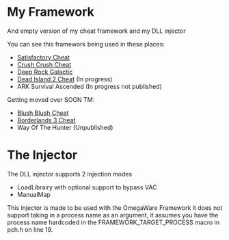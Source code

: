 # My Framework
 And empty version of my cheat framework and my DLL injector

You can see this framework being used in these places:
- [Satisfactory Cheat](https://github.com/Omega172/Satisfactory-Cheat)
- [Crush Crush Cheat](https://github.com/Omega172/Crush-Crush-Cheat)
- [Deep Rock Galactic](https://github.com/Omega172/Deep-Rock-Galactic-Cheat)
- [Dead Island 2 Cheat](https://github.com/Omega172/Dead-Island-2-Cheat) (In progress)
- ARK Survival Ascended (In progress not published)

Getting moved over SOON TM:
- [Blush Blush Cheat](https://github.com/Omega172/Blush-Blush-Cheat)
- [Borderlands 3 Cheat](https://github.com/Omega172/Borderlands-3-Cheat)
- Way Of The Hunter (Unpublished)

# The Injector
The DLL injector supports 2 injection modes
- LoadLibrairy with optional support to bypass VAC
- ManualMap

This injector is made to be used with the OmegaWare Framework it does not support taking in a process name as an argument, it assumes you have the process name hardcoded in the FRAMEWORK_TARGET_PROCESS macro in pch.h on line 19.

